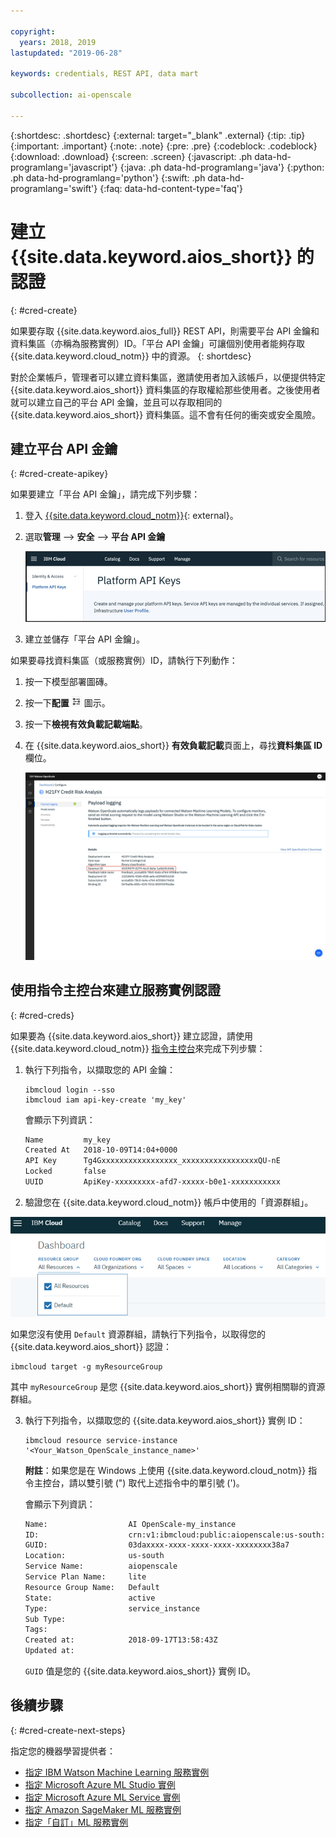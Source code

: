 ```yaml
---

copyright:
  years: 2018, 2019
lastupdated: "2019-06-28"

keywords: credentials, REST API, data mart

subcollection: ai-openscale

---
```


{:shortdesc: .shortdesc}
{:external: target="_blank" .external}
{:tip: .tip}
{:important: .important}
{:note: .note}
{:pre: .pre}
{:codeblock: .codeblock}
{:download: .download}
{:screen: .screen}
{:javascript: .ph data-hd-programlang='javascript'}
{:java: .ph data-hd-programlang='java'}
{:python: .ph data-hd-programlang='python'}
{:swift: .ph data-hd-programlang='swift'}
{:faq: data-hd-content-type='faq'}

# 建立 {{site.data.keyword.aios_short}} 的認證
{: #cred-create}

如果要存取 {{site.data.keyword.aios_full}} REST API，則需要平台 API 金鑰和資料集區（亦稱為服務實例）ID。「平台 API 金鑰」可讓個別使用者能夠存取 {{site.data.keyword.cloud_notm}} 中的資源。
{: shortdesc}

對於企業帳戶，管理者可以建立資料集區，邀請使用者加入該帳戶，以便提供特定 {{site.data.keyword.aios_short}} 資料集區的存取權給那些使用者。之後使用者就可以建立自己的平台 API 金鑰，並且可以存取相同的 {{site.data.keyword.aios_short}} 資料集區。這不會有任何的衝突或安全風險。

## 建立平台 API 金鑰
{: #cred-create-apikey}

如果要建立「平台 API 金鑰」，請完成下列步驟：

1. 登入 [{{site.data.keyword.cloud_notm}}](https://{DomainName}){: external}。

2. 選取**管理** --> **安全** --> **平台 API 金鑰**

    ![平台 API 金鑰](images/cred-api-key.png)

3. 建立並儲存「平台 API 金鑰」。

如果要尋找資料集區（或服務實例）ID，請執行下列動作：

1. 按一下模型部署圖磚。
2. 按一下**配置** ![配置圖示](images/configure-deployment-button.png) 圖示。
3. 按一下**檢視有效負載記載端點**。
4. 在 {{site.data.keyword.aios_short}} **有效負載記載**頁面上，尋找**資料集區 ID** 欄位。

    ![資料集區 ID](images/data-mart-id.png)

## 使用指令主控台來建立服務實例認證
{: #cred-creds}

如果要為 {{site.data.keyword.aios_short}} 建立認證，請使用 {{site.data.keyword.cloud_notm}} [指令主控台](/docs/cli?topic=cloud-cli-ibmcloud-cli)來完成下列步驟：

1. 執行下列指令，以擷取您的 API 金鑰：

    ```curl
    ibmcloud login --sso
    ibmcloud iam api-key-create 'my_key'
    ```

    會顯示下列資訊：

    ```bash
    Name         my_key
    Created At   2018-10-09T14:04+0000
    API Key      Tg4Gxxxxxxxxxxxxxxxxx_xxxxxxxxxxxxxxxxxQU-nE
    Locked       false
    UUID         ApiKey-xxxxxxxxx-afd7-xxxxx-b0e1-xxxxxxxxxxx
    ```
2. 驗證您在 {{site.data.keyword.cloud_notm}} 帳戶中使用的「資源群組」。

  ![雲端中的資源群組](images/cloud-resource.png)

  如果您沒有使用 `Default` 資源群組，請執行下列指令，以取得您的 {{site.data.keyword.aios_short}} 認證：

   ```curl
   ibmcloud target -g myResourceGroup
   ```

  其中 `myResourceGroup` 是您 {{site.data.keyword.aios_short}} 實例相關聯的資源群組。

3. 執行下列指令，以擷取您的 {{site.data.keyword.aios_short}} 實例 ID：

    ```curl
    ibmcloud resource service-instance '<Your_Watson_OpenScale_instance_name>'
    ```
    **附註**：如果您是在 Windows 上使用 {{site.data.keyword.cloud_notm}} 指令主控台，請以雙引號 (") 取代上述指令中的單引號 (')。

    會顯示下列資訊：

    ```bash
    Name:                  AI OpenScale-my_instance
    ID:                    crn:v1:ibmcloud:public:aiopenscale:us-south:a/c2f2xxxxxxxxxxxx867::
    GUID:                  03daxxxx-xxxx-xxxx-xxxx-xxxxxxxx38a7
    Location:              us-south
    Service Name:          aiopenscale
    Service Plan Name:     lite
    Resource Group Name:   Default
    State:                 active
    Type:                  service_instance
    Sub Type:
    Tags:
    Created at:            2018-09-17T13:58:43Z
    Updated at:
    ```

    `GUID` 值是您的 {{site.data.keyword.aios_short}} 實例 ID。
        
## 後續步驟
{: #cred-create-next-steps}

指定您的機器學習提供者：

- [指定 IBM Watson Machine Learning 服務實例](https://test.cloud.ibm.com/docs/services/ai-openscale?topic=ai-openscale-wml-connect)
- [指定 Microsoft Azure ML Studio 實例](https://test.cloud.ibm.com/docs/services/ai-openscale?topic=ai-openscale-connect-azure)
- [指定 Microsoft Azure ML Service 實例](https://test.cloud.ibm.com/docs/services/ai-openscale?topic=ai-openscale-connect-azureservice)
- [指定 Amazon SageMaker ML 服務實例](https://test.cloud.ibm.com/docs/services/ai-openscale?topic=ai-openscale-csm-connect)
- [指定「自訂」ML 服務實例](https://test.cloud.ibm.com/docs/services/ai-openscale?topic=ai-openscale-co-connect)
